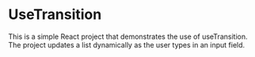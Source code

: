# UseTransition
 This is a simple React project that demonstrates the use of useTransition. The project updates a list dynamically as the user types in an input field.
